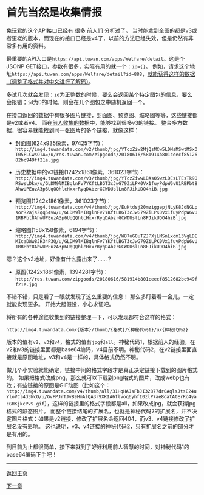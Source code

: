 # 首先当然是收集情报

兔玩君的这个API接口已经有 [很多][1] [前人们][2] 分析过了。
当时能拿到全图的都是v3或者更老的版本，而现在的接口已经是v4了，以前的方法已经失效，但是仍然有非常多有用的资料。

最重要的API入口是`https://api.tuwan.com/apps/Welfare/detail`。这是个JSONP GET接口，参数有很多，实际有用的就一个：`id={}`。
例如，请求这个地址`https://api.tuwan.com/apps/Welfare/detail?id=888`，[就能获得这样的数据（调整了格式并对中文进行了解码）](snippets/detail_888.js)。

多试几次就会发现：`id`为正整数的时候，要么会返回某个特定图包的信息，要么会报错；`id`为0的时候，则会在几个图包之中随机返回一个。

在接口返回的数据中有很多图片链接，封面图、预览图、缩略图等等，这些链接都是v2或者v4。
而在[前人收集的数据][3]中，能够找到很多v3的链接。
整合多方数据，很容易就能找到同一张图片的多个链接，就像这样：

* 封面图(624x935像素，97425字节)：`http://img4.tuwandata.com/v2/thumb/jpg/YTczZiw2MjQsMCw5LDMsMSwtMSxOT05FLCwsOTA=/u/res.tuwan.com/zipgoods/20180616/581914b801ceecf8512682bc949ff21e.jpg`

* 历史数据中的v3链接(1242x1861像素，361023字节)：`http://img4.tuwandata.com/v3/thumb/jpg/YTczZiwwLDAsOSwzLDEsLTEsTk9ORSwsLDkw/u/GLDM9lMIBglnFv7YKftLBGT3cJwG79ZiLPK0Vx1fuyPdpW6vU1RBPbt8AhwUPEuzA3p6UqQQhlcHxxrRyqDAbzrGCWDUslLn8FJikUDO4hiB.jpg`

* 预览图(1242x1861像素，361023字节)：`http://img4.tuwandata.com/v4/thumb/jpg/EuHtdsj20mziggepjNLyK8JdNGLpsorR2ajsZqq54vw/u/GLDM9lMIBglnFv7YKftLBGT3cJwG79ZiLPK0Vx1fuyPdpW6vU1RBPbt8AhwUPEuzA3p6UqQQhlcHxxrRyqDAbzrGCWDUslLn8FJikUDO4hiB.jpg`

* 缩略图(158x158像素，6194字节)：`http://img4.tuwandata.com/v4/thumb/jpg/W87uG0uTZJPXjLMSnLxcm13VgLDEMIcaDWw8JH34P3Q/u/GLDM9lMIBglnFv7YKftLBGT3cJwG79ZiLPK0Vx1fuyPdpW6vU1RBPbt8AhwUPEuzA3p6UqQQhlcHxxrRyqDAbzrGCWDUslLn8FJikUDO4hiB.jpg`

嗯？这个v2地址，好像有什么露出来了……？

* 原图(1242x1861像素，1394281字节)：`http://res.tuwan.com/zipgoods/20180616/581914b801ceecf8512682bc949ff21e.jpg`

不错不错，只是看了一眼就发现了这么重要的信息！
那么多盯着看一会儿，一定就能发现更多。
开始大胆假设，小心求证吧。

将所有的各种途径收集到的链接整理一下，可以发现都符合这样的格式：

    http://img4.tuwandata.com/{版本}/thumb/{格式}/{神秘代码1}/u/{神秘代码2}

版本的值有`v2`、`v3`和`v4`，格式的值有`jpg`和`all`。神秘代码1，根据前人的经验，在v2和v3的链接里面都是base64编码，v4目前不明。神秘代码2，在v2链接里面直接就是原图地址，v3和v4是一样的，具体格式仍然不明。

做几个小实验就能确定，链接中间的格式字段才是真正决定链接下载到的图片格式的。
如果把格式改成png，那么就可以下载到png格式的图片，改成webp也有效；有些链接的原图是GIF动图（比如这个：`http://img4.tuwandata.com/v4/thumb/all/31HqHAJsFbJI32877dr0AqlsJtsE24uYloVCl4d5WcO/u/GvFPJrTJvB9HmAlQA3r9XKIA6flvoq6yhfI0zlP7ae8datAtErRc4yacGHKjkcPv9.gif`），这样的链接里的格式字段都是all，如果改成jpg，就会获得jpg格式的静态图片。
而整个链接结尾的扩展名，也就是神秘代码2的扩展名，并不决定图片格式：如果是v2链接，修改了扩展名会返回404，而v3、v4链接修改了扩展名没有影响。
这也说明，v3、v4链接的神秘代码2，只有扩展名之前的部分才是有用的。

到目前为止都很简单，接下来就到了好好利用前人智慧的时间，对神秘代码1的base64编码下手吧！

---

[返回主页](../README.md)

[下一章](chapter2.md)

[1]: https://github.com/jrhu05/jerryWebSpider
[2]: https://sbcoder.cn/2019/05/13/tuwan_spider.html
[3]: https://github.com/jrhu05/jerryWebSpider/blob/master/db/my_spider.sql